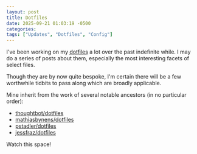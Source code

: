 ```yaml
---
layout: post
title: Dotfiles 
date: 2025-09-21 01:03:19 -0500 
categories:
tags: ["Updates", "Dotfiles", "Config"]
---
```


I've been working on my <abbr title="A set of configuration files that one can use to customize one's shell and applications">dotfiles</abbr> a lot over the past indefinite while. I may do a series of posts about them, especially the most interesting facets of select files. 

Though they are by now quite bespoke, I'm certain there will be a few worthwhile tidbits to pass along which are broadly applicable. 

Mine inherit from the work of several notable ancestors (in no particular order): 

- [thoughtbot/dotfiles](https://github.com/thoughtbot/dotfiles/)
- [mathiasbynens/dotfiles](https://github.com/mathiasbynens/dotfiles/)
- [pstadler/dotfiles](https://github.com/pstadler/dotfiles/)
- [jessfraz/dotfiles](https://github.com/jessfraz/dotfiles/)

Watch this space!
